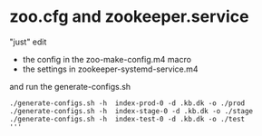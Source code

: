 
# zoo.cfg and zookeeper.service

"just" edit 

* the config in the zoo-make-config.m4 macro 
* the settings in zookeeper-systemd-service.m4

and run the generate-configs.sh

```
./generate-configs.sh -h  index-prod-0 -d .kb.dk -o ./prod
./generate-configs.sh -h  index-stage-0 -d .kb.dk -o ./stage
./generate-configs.sh -h  index-test-0 -d .kb.dk -o ./test
'''
